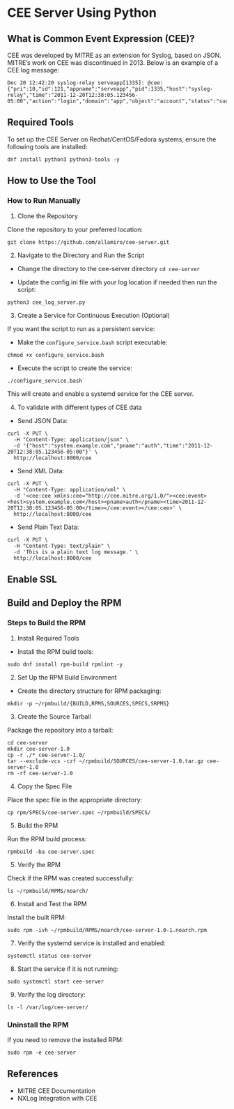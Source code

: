 # CEE Server Using Python

## What is Common Event Expression (CEE)?
CEE was developed by MITRE as an extension for Syslog, based on JSON. MITRE’s work on CEE was discontinued in 2013. Below is an example of a CEE log message:

```
Dec 20 12:42:20 syslog-relay serveapp[1335]: @cee: {"pri":10,"id":121,"appname":"serveapp","pid":1335,"host":"syslog-relay","time":"2011-12-20T12:38:05.123456-05:00","action":"login","domain":"app","object":"account","status":"success"}
```
## Required Tools

To set up the CEE Server on Redhat/CentOS/Fedora systems, ensure the following tools are installed:

```dnf install python3 python3-tools -y ```

## How to Use the Tool

### How to Run Manually

1. Clone the Repository

Clone the repository to your preferred location:

```git clone https://github.com/allamiro/cee-server.git```

2. Navigate to the Directory and Run the Script

* Change the directory to the cee-server directory 
```cd cee-server```

* Update the config.ini file  with your log location if needed  then run the script:

```python3 cee_log_server.py```

3. Create a Service for Continuous Execution (Optional)

If you want the script to run as a persistent service:

* Make the ```configure_service.bash``` script executable:

```chmod +x configure_service.bash```

* Execute the script to create the service:

```./configure_service.bash ```

This will create and enable a systemd service for the CEE server.



4. To validate with different types of CEE data

* Send JSON Data:

```
curl -X PUT \
  -H "Content-Type: application/json" \
  -d '{"host":"system.example.com","pname":"auth","time":"2011-12-20T12:38:05.123456-05:00"}' \
  http://localhost:8000/cee
```

* Send XML Data:

```
curl -X PUT \
  -H "Content-Type: application/xml" \
  -d '<cee:cee xmlns:cee="http://cee.mitre.org/1.0/"><cee:event><host>system.example.com</host><pname>auth</pname><time>2011-12-20T12:38:05.123456-05:00</time></cee:event></cee:cee>' \
  http://localhost:8000/cee
```



* Send Plain Text Data:

```
curl -X PUT \
  -H "Content-Type: text/plain" \
  -d 'This is a plain text log message.' \
  http://localhost:8000/cee
```


## Enable SSL



## Build and Deploy the RPM
### Steps to Build the RPM

1. Install Required Tools

* Install the RPM build tools:

``` sudo dnf install rpm-build rpmlint -y ```

2. Set Up the RPM Build Environment

* Create the directory structure for RPM packaging:

```mkdir -p ~/rpmbuild/{BUILD,RPMS,SOURCES,SPECS,SRPMS}```

3. Create the Source Tarball

Package the repository into a tarball:

```
cd cee-server
mkdir cee-server-1.0
cp -r ./* cee-server-1.0/
tar --exclude-vcs -czf ~/rpmbuild/SOURCES/cee-server-1.0.tar.gz cee-server-1.0
rm -rf cee-server-1.0
```

4. Copy the Spec File

Place the spec file in the appropriate directory:

```cp rpm/SPECS/cee-server.spec ~/rpmbuild/SPECS/```

5. Build the RPM

Run the RPM build process:

```cd ~/rpmbuild/SPECS
rpmbuild -ba cee-server.spec
```

5. Verify the RPM

Check if the RPM was created successfully:

```ls ~/rpmbuild/RPMS/noarch/```

6. Install and Test the RPM

Install the built RPM:

```sudo rpm -ivh ~/rpmbuild/RPMS/noarch/cee-server-1.0-1.noarch.rpm```

7. Verify the systemd service is installed and enabled:


```systemctl status cee-server```

8. Start the service if it is not running:

```sudo systemctl start cee-server```


9. Verify the log directory:

```ls -l /var/log/cee-server/```

### Uninstall the RPM

If you need to remove the installed RPM:

```sudo rpm -e cee-server```

## References

* MITRE CEE Documentation
* NXLog Integration with CEE
